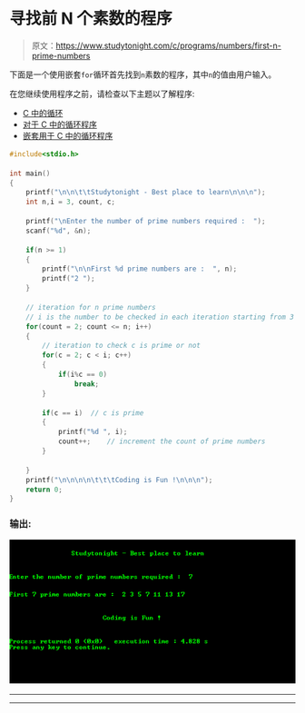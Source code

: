 # 寻找前 N 个素数的程序

> 原文：<https://www.studytonight.com/c/programs/numbers/first-n-prime-numbers>

下面是一个使用嵌套`for`循环首先找到`n`素数的程序，其中`n`的值由用户输入。

在您继续使用程序之前，请检查以下主题以了解程序:

*   [C 中的循环](/c/loops-in-c.php)
*   [对于 C 中的循环程序](/c/programs/loop/for-loop)
*   [嵌套用于 C 中的循环程序](/c/programs/loop/nested-loops)

```cpp
#include<stdio.h>

int main()
{
    printf("\n\n\t\tStudytonight - Best place to learn\n\n\n");
    int n,i = 3, count, c;

    printf("\nEnter the number of prime numbers required :  ");
    scanf("%d", &n);

    if(n >= 1)
    {
        printf("\n\nFirst %d prime numbers are :  ", n);
        printf("2 ");
    }

    // iteration for n prime numbers
    // i is the number to be checked in each iteration starting from 3
    for(count = 2; count <= n; i++)  
    {
        // iteration to check c is prime or not
        for(c = 2; c < i; c++)
        {
            if(i%c == 0)
                break;
        }

        if(c == i)  // c is prime
        {
            printf("%d ", i);
            count++;    // increment the count of prime numbers
        }

    }
    printf("\n\n\n\n\t\t\tCoding is Fun !\n\n\n");
    return 0;
}
```

### 输出:

![First N Prime Numbers](img/393ecc1adb34085eda5f515d72fc44c7.png)

* * *

* * *